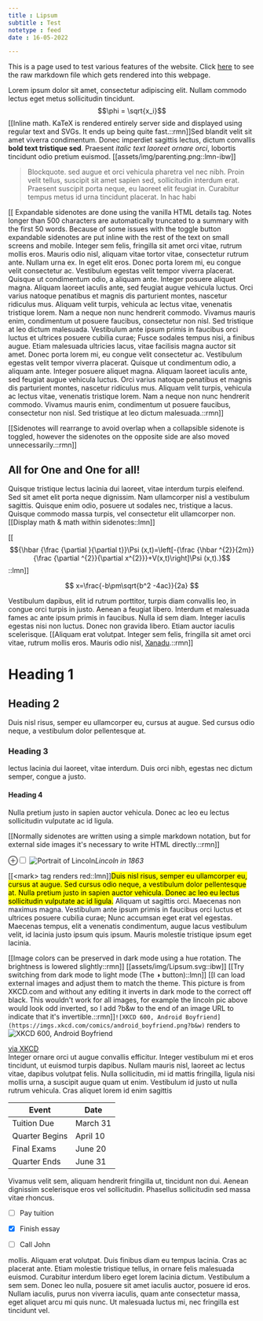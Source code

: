```yaml
---
title : Lipsum
subtitle : Test
notetype : feed
date : 16-05-2022

---
```


This is a page used to test various features of the website. Click [here](/assets/txt/Lipsum.txt) to see the raw markdown file which gets rendered into this webpage.

Lorem ipsum dolor sit amet, consectetur adipiscing elit. Nullam commodo lectus eget metus sollicitudin tincidunt.  $$\phi = \sqrt{x_i}$$ [[Inline math. KaTeX is rendered entirely server side and displayed using regular text and SVGs. It ends up being quite fast.::rmn]]Sed blandit velit sit amet viverra condimentum. Donec imperdiet sagittis lectus, dictum convallis **bold text tristique sed**. Praesent *italic text laoreet ornare orci*, lobortis tincidunt odio pretium euismod. [[assets/img/parenting.png::lmn-ibw]]

> Blockquote. sed augue et orci vehicula pharetra vel nec nibh. Proin velit tellus, suscipit sit amet sapien sed, sollicitudin interdum erat. Praesent suscipit porta neque, eu laoreet elit feugiat in. Curabitur tempus metus id urna tincidunt placerat. In hac habi

[[ Expandable sidenotes are done using the vanilla HTML details tag. Notes longer than 500 characters are automatically truncated to a summary with the first 50 words. Because of some issues with the toggle button expandable sidenotes are put inline with the rest of the text on small screens and mobile. Integer sem felis, fringilla sit amet orci vitae, rutrum mollis eros. Mauris odio nisl, aliquam vitae tortor vitae, consectetur rutrum ante. Nullam urna ex. In eget elit eros. Donec porta lorem mi, eu congue velit consectetur ac. Vestibulum egestas velit tempor viverra placerat. Quisque ut condimentum odio, a aliquam ante. Integer posuere aliquet magna. Aliquam laoreet iaculis ante, sed feugiat augue vehicula luctus. Orci varius natoque penatibus et magnis dis parturient montes, nascetur ridiculus mus. Aliquam velit turpis, vehicula ac lectus vitae, venenatis tristique lorem. Nam a neque non nunc hendrerit commodo. Vivamus mauris enim, condimentum ut posuere faucibus, consectetur non nisl. Sed tristique at leo dictum malesuada. Vestibulum ante ipsum primis in faucibus orci luctus et ultrices posuere cubilia curae; Fusce sodales tempus nisi, a finibus augue. Etiam malesuada ultricies lacus, vitae facilisis magna auctor sit amet. Donec porta lorem mi, eu congue velit consectetur ac. Vestibulum egestas velit tempor viverra placerat. Quisque ut condimentum odio, a aliquam ante. Integer posuere aliquet magna. Aliquam laoreet iaculis ante, sed feugiat augue vehicula luctus. Orci varius natoque penatibus et magnis dis parturient montes, nascetur ridiculus mus. Aliquam velit turpis, vehicula ac lectus vitae, venenatis tristique lorem. Nam a neque non nunc hendrerit commodo. Vivamus mauris enim, condimentum ut posuere faucibus, consectetur non nisl. Sed tristique at leo dictum malesuada.::rmn]]

[[Sidenotes will rearrange to avoid overlap when a collapsible sidenote is toggled, however the sidenotes on the opposite side are also moved unnecessarily.::rmn]]


## All for One and One for all!
Quisque tristique lectus lacinia dui laoreet, vitae interdum turpis eleifend. Sed sit amet elit porta neque dignissim. Nam ullamcorper nisl a vestibulum sagittis. Quisque enim odio, posuere ut sodales nec, tristique a lacus. Quisque commodo massa turpis, vel consectetur elit ullamcorper non.[[Display math & math within sidenotes::lmn]]

[[$${\hbar {\frac {\partial }{\partial t}}\Psi (x,t)=\left[-{\frac {\hbar ^{2}}{2m}}{\frac {\partial ^{2}}{\partial x^{2}}}+V(x,t)\right]\Psi (x,t).}$$::lmn]]

$$ x=\frac{-b\pm\sqrt{b^2 -4ac}}{2a} $$

Vestibulum dapibus, elit id rutrum porttitor, turpis diam convallis leo, in congue orci turpis in justo. Aenean a feugiat libero. Interdum et malesuada fames ac ante ipsum primis in faucibus. Nulla id sem diam. Integer iaculis egestas nisi non luctus. Donec non gravida libero. Etiam auctor iaculis scelerisque. [[Aliquam erat volutpat. Integer sem felis, fringilla sit amet orci vitae, rutrum mollis eros. Mauris odio nisl, [Xanadu](/notes/Xanadu).::rmn]]
# Heading 1
## Heading 2
Duis nisl risus, semper eu ullamcorper eu, cursus at augue. Sed cursus odio neque, a vestibulum dolor pellentesque at. 
### Heading 3
lectus lacinia dui laoreet, vitae interdum. Duis orci nibh, egestas nec dictum  semper, congue a justo.
#### Heading 4
Nulla pretium justo in sapien auctor vehicula. Donec ac leo eu lectus sollicitudin vulputate ac id ligula.

[[Normally sidenotes are written using a simple markdown notation, but for external side images it's necessary to write HTML directly.::rmn]]

<label for="rmn-A" class="margin-toggle  ">⊕</label><input type="checkbox" id="rmn-A" class="margin-toggle"><span class="mn-right" style="text-align: center;"> ![Portrait of Lincoln](https://upload.wikimedia.org/wikipedia/commons/a/ab/Abraham_Lincoln_O-77_matte_collodion_print.jpg)*Lincoln in 1863*</span>

[[\<mark\> tag renders red::lmn]]<mark>Duis nisl risus, semper eu ullamcorper eu, cursus at augue. Sed cursus odio neque, a vestibulum dolor pellentesque at. Nulla pretium justo in sapien auctor vehicula. Donec ac leo eu lectus sollicitudin vulputate ac id ligula.</mark> Aliquam ut sagittis orci. Maecenas non maximus magna. Vestibulum ante ipsum primis in faucibus orci luctus et ultrices posuere cubilia curae; Nunc accumsan eget erat vel egestas. Maecenas tempus, elit a venenatis condimentum, augue lacus vestibulum velit, id lacinia justo ipsum quis ipsum. Mauris molestie tristique ipsum eget lacinia.


[[Image colors can be preserved in dark mode using a hue rotation. The brightness is lowered slightly::rmn]]
[[assets/img/Lipsum.svg::ibw]]
[[Try switching from dark mode to light mode (The ◑ button)::lmn]]
[[I can load external images and adjust them to match the theme. This picture is from XKCD.com and without any editing it inverts in dark mode to the correct off black. This wouldn't work for all images, for example the lincoln pic above would look odd inverted, so I add ?b&w to the end of an image URL to indicate that it's invertible.::rmn]]`![XKCD 600, Android Boyfriend](https://imgs.xkcd.com/comics/android_boyfriend.png?b&w)` renders to ![XKCD 600, Android Boyfriend](https://imgs.xkcd.com/comics/android_boyfriend.png?b&w)


<figcaption><a href="https://xkcd.com/600/">via XKCD</a></figcaption>
Integer ornare orci ut augue convallis efficitur. Integer vestibulum mi et eros tincidunt, ut euismod turpis dapibus. Nullam mauris nisl, laoreet ac lectus vitae, dapibus volutpat felis. Nulla sollicitudin, mi id mattis fringilla, ligula nisi mollis urna, a suscipit augue quam ut enim. Vestibulum id justo ut nulla rutrum vehicula. Cras aliquet lorem id enim sagittis 

| Event          | Date       |
| -------------- | ---------- |
| Tuition Due    | March 31   |
| Quarter Begins | April 10    |
| Final Exams    | June 20 |
| Quarter Ends   | June 31    |

Vivamus velit sem, aliquam hendrerit fringilla ut, tincidunt non dui. Aenean dignissim scelerisque eros vel sollicitudin. Phasellus sollicitudin sed massa vitae rhoncus. 

- [ ]   Pay tuition
- [X]  Finish essay
- [ ]  Call John


mollis. Aliquam erat volutpat. Duis finibus diam eu tempus lacinia. Cras ac placerat ante. Etiam molestie tristique tellus, in ornare felis malesuada euismod. Curabitur interdum libero eget lorem lacinia dictum. Vestibulum a sem sem. Donec leo nulla, posuere sit amet iaculis auctor, posuere id eros. Nullam iaculis, purus non viverra iaculis, quam ante consectetur massa, eget aliquet arcu mi quis nunc. Ut malesuada luctus mi, nec fringilla est tincidunt vel. 
